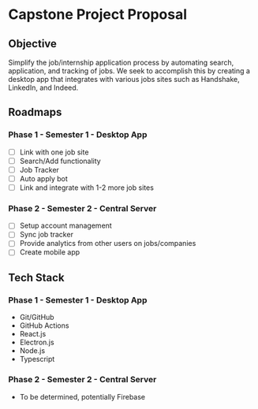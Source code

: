 # Capstone Project Proposal

## Objective

Simplify the job/internship application process by automating search, application, and tracking of jobs. We seek to accomplish this by creating a desktop app that integrates with various jobs sites such as Handshake, LinkedIn, and Indeed.

## Roadmaps

### Phase 1 - Semester 1 - Desktop App

- [ ] Link with one job site
- [ ] Search/Add functionality
- [ ] Job Tracker
- [ ] Auto apply bot
- [ ] Link and integrate with 1-2 more job sites

### Phase 2 - Semester 2 - Central Server

- [ ] Setup account management
- [ ] Sync job tracker
- [ ] Provide analytics from other users on jobs/companies
- [ ] Create mobile app

## Tech Stack

### Phase 1 - Semester 1 - Desktop App

- Git/GitHub
- GitHub Actions
- React.js
- Electron.js
- Node.js
- Typescript

### Phase 2 - Semester 2 - Central Server

- To be determined, potentially Firebase
